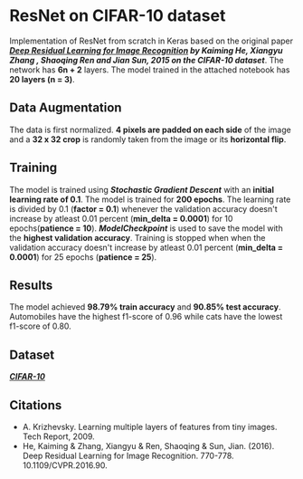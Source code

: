 # ResNet on CIFAR-10 dataset

Implementation of ResNet from scratch in Keras based on the original paper ***[Deep Residual Learning for Image Recognition](http://arxiv.org/abs/1512.03385) by Kaiming He, Xiangyu Zhang , Shaoqing Ren and Jian Sun, 2015 on the CIFAR-10 dataset***. The network has **6n + 2** layers. The model trained in the attached notebook has **20 layers (n = 3)**. 

## Data Augmentation

The data is first normalized. **4 pixels are padded on each side** of the image and a **32 x 32 crop** is randomly taken from the image or its **horizontal flip**.

## Training

The model is trained using ***Stochastic Gradient Descent*** with an **initial learning rate of 0.1**. The model is trained for **200 epochs**. The learning rate is divided by 0.1 (**factor = 0.1**) whenever the validation accuracy doesn't increase by atleast 0.01 percent (**min_delta = 0.0001**) for 10 epochs(**patience = 10**). ***ModelCheckpoint*** is used to save the model with the **highest validation accuracy**. Training is stopped when when the validation accuracy doesn't increase by atleast 0.01 percent (**min_delta = 0.0001**) for 25 epochs (**patience = 25**).

## Results

The model achieved **98.79% train accuracy** and **90.85% test accuracy**. Automobiles have the highest f1-score of 0.96 while cats have the lowest f1-score of 0.80.

## Dataset

***[CIFAR-10](https://www.cs.toronto.edu/~kriz/cifar.html)***

## Citations

* A. Krizhevsky. Learning multiple layers of features from tiny images. Tech Report, 2009.
* He, Kaiming & Zhang, Xiangyu & Ren, Shaoqing & Sun, Jian. (2016). Deep Residual Learning for Image Recognition. 770-778. 10.1109/CVPR.2016.90. 
